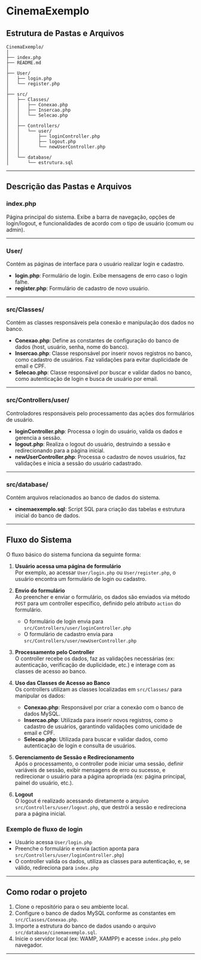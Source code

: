 # CinemaExemplo

## Estrutura de Pastas e Arquivos

```
CinemaExemplo/
│
├── index.php
├── README.md
│
├── User/
│   ├── login.php
│   └── register.php
│
├── src/
│   ├── Classes/
│   │   ├── Conexao.php
│   │   ├── Insercao.php
│   │   └── Selecao.php
│   │
│   ├── Controllers/
│   │   └── user/
│   │       ├── loginController.php
│   │       ├── logout.php
│   │       └── newUserController.php
│   │
│   └── database/
│       └── estrutura.sql
```

---

## Descrição das Pastas e Arquivos

### index.php
Página principal do sistema. Exibe a barra de navegação, opções de login/logout, e funcionalidades de acordo com o tipo de usuário (comum ou admin).

---

### User/
Contém as páginas de interface para o usuário realizar login e cadastro.

- **login.php**: Formulário de login. Exibe mensagens de erro caso o login falhe.
- **register.php**: Formulário de cadastro de novo usuário.

---

### src/Classes/
Contém as classes responsáveis pela conexão e manipulação dos dados no banco.

- **Conexao.php**: Define as constantes de configuração do banco de dados (host, usuário, senha, nome do banco).
- **Insercao.php**: Classe responsável por inserir novos registros no banco, como cadastro de usuários. Faz validações para evitar duplicidade de email e CPF.
- **Selecao.php**: Classe responsável por buscar e validar dados no banco, como autenticação de login e busca de usuário por email.

---

### src/Controllers/user/
Controladores responsáveis pelo processamento das ações dos formulários de usuário.

- **loginController.php**: Processa o login do usuário, valida os dados e gerencia a sessão.
- **logout.php**: Realiza o logout do usuário, destruindo a sessão e redirecionando para a página inicial.
- **newUserController.php**: Processa o cadastro de novos usuários, faz validações e inicia a sessão do usuário cadastrado.

---

### src/database/
Contém arquivos relacionados ao banco de dados do sistema.

- **cinemaexemplo.sql**: Script SQL para criação das tabelas e estrutura inicial do banco de dados.

---

## Fluxo do Sistema

O fluxo básico do sistema funciona da seguinte forma:

1. **Usuário acessa uma página de formulário**  
   Por exemplo, ao acessar `User/login.php` ou `User/register.php`, o usuário encontra um formulário de login ou cadastro.

2. **Envio do formulário**  
   Ao preencher e enviar o formulário, os dados são enviados via método `POST` para um controller específico, definido pelo atributo `action` do formulário.  
   - O formulário de login envia para `src/Controllers/user/loginController.php`
   - O formulário de cadastro envia para `src/Controllers/user/newUserController.php`

3. **Processamento pelo Controller**  
   O controller recebe os dados, faz as validações necessárias (ex: autenticação, verificação de duplicidade, etc.) e interage com as classes de acesso ao banco.

4. **Uso das Classes de Acesso ao Banco**  
   Os controllers utilizam as classes localizadas em `src/Classes/` para manipular os dados:
   - **Conexao.php**: Responsável por criar a conexão com o banco de dados MySQL.
   - **Insercao.php**: Utilizada para inserir novos registros, como o cadastro de usuários, garantindo validações como unicidade de email e CPF.
   - **Selecao.php**: Utilizada para buscar e validar dados, como autenticação de login e consulta de usuários.

5. **Gerenciamento de Sessão e Redirecionamento**  
   Após o processamento, o controller pode iniciar uma sessão, definir variáveis de sessão, exibir mensagens de erro ou sucesso, e redirecionar o usuário para a página apropriada (ex: página principal, painel do usuário, etc.).

6. **Logout**  
   O logout é realizado acessando diretamente o arquivo `src/Controllers/user/logout.php`, que destrói a sessão e redireciona para a página inicial.

### Exemplo de fluxo de login

- Usuário acessa `User/login.php`
- Preenche o formulário e envia (action aponta para `src/Controllers/user/loginController.php`)
- O controller valida os dados, utiliza as classes para autenticação, e, se válido, redireciona para `index.php`

---

## Como rodar o projeto

1. Clone o repositório para o seu ambiente local.
2. Configure o banco de dados MySQL conforme as constantes em `src/Classes/Conexao.php`.
3. Importe a estrutura do banco de dados usando o arquivo `src/database/cinemaexemplo.sql`.
4. Inicie o servidor local (ex: WAMP, XAMPP) e acesse `index.php` pelo navegador.

---
